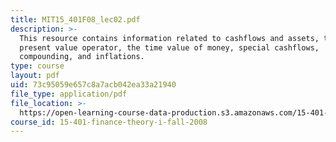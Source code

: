 ```yaml
---
title: MIT15_401F08_lec02.pdf
description: >-
  This resource contains information related to cashflows and assets, the
  present value operator, the time value of money, special cashflows,
  compounding, and inflations.
type: course
layout: pdf
uid: 73c95059e657c8a7acb042ea33a21940
file_type: application/pdf
file_location: >-
  https://open-learning-course-data-production.s3.amazonaws.com/15-401-finance-theory-i-fall-2008/73c95059e657c8a7acb042ea33a21940_MIT15_401F08_lec02.pdf
course_id: 15-401-finance-theory-i-fall-2008
---
```

